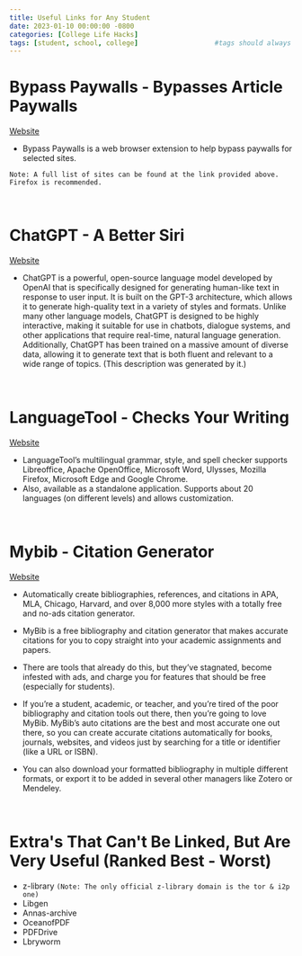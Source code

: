 ```yaml
---
title: Useful Links for Any Student 
date: 2023-01-10 00:00:00 -0800
categories: [College Life Hacks]
tags: [student, school, college]                   #tags should always be lowercase
---
```


# Bypass Paywalls - Bypasses Article Paywalls
[Website](https://github.com/iamadamdev/bypass-paywalls-chrome)

- Bypass Paywalls is a web browser extension to help bypass paywalls for selected sites.

`Note: A full list of sites can be found at the link provided above. Firefox is recommended.`

<br>

# ChatGPT - A Better Siri
[Website](https://chat.openai.com/)

- ChatGPT is a powerful, open-source language model developed by OpenAI that is specifically designed for generating human-like text in response to user input. It is built on the GPT-3 architecture, which allows it to generate high-quality text in a variety of styles and formats. Unlike many other language models, ChatGPT is designed to be highly interactive, making it suitable for use in chatbots, dialogue systems, and other applications that require real-time, natural language generation. Additionally, ChatGPT has been trained on a massive amount of diverse data, allowing it to generate text that is both fluent and relevant to a wide range of topics. (This description was generated by it.)

<br>

# LanguageTool - Checks Your Writing
[Website](https://languagetool.org/)

- LanguageTool’s multilingual grammar, style, and spell checker supports Libreoffice, Apache OpenOffice, Microsoft Word, Ulysses, Mozilla Firefox, Microsoft Edge and Google Chrome.
- Also, available as a standalone application. Supports about 20 languages (on different levels) and allows customization.

<br>

# Mybib - Citation Generator
[Website](https://www.mybib.com)

- Automatically create bibliographies, references, and citations in APA, MLA, Chicago, Harvard, and over 8,000 more styles with a totally free and no-ads citation generator.

- MyBib is a free bibliography and citation generator that makes accurate citations for you to copy straight into your academic assignments and papers.

- There are tools that already do this, but they’ve stagnated, become infested with ads, and charge you for features that should be free (especially for students).

- If you’re a student, academic, or teacher, and you’re tired of the poor bibliography and citation tools out there, then you’re going to love MyBib. MyBib’s auto citations are the best and most accurate one out there, so you can create accurate citations automatically for books, journals, websites, and videos just by searching for a title or identifier (like a URL or ISBN).

- You can also download your formatted bibliography in multiple different formats, or export it to be added in several other managers like Zotero or Mendeley.

<br>

# Extra's That Can't Be Linked, But Are Very Useful (Ranked Best - Worst)

- z-library `(Note: The only official z-library domain is the tor & i2p one)`
- Libgen 
- Annas-archive
- OceanofPDF 
- PDFDrive
- Lbryworm